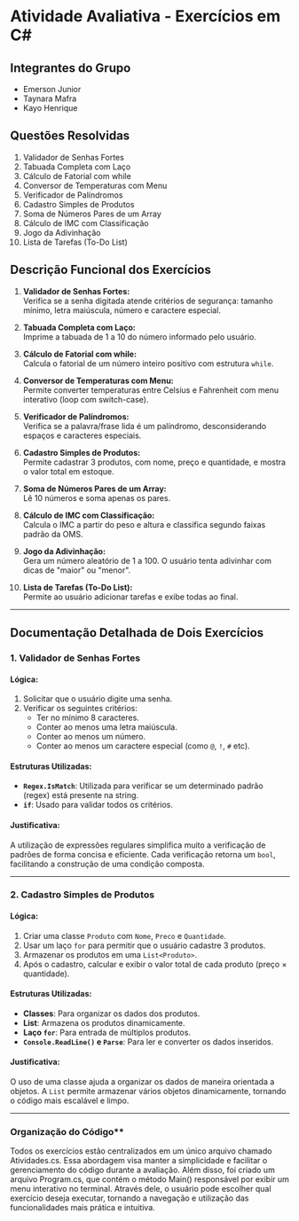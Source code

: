 # Atividade Avaliativa - Exercícios em C#

## Integrantes do Grupo
- Emerson Junior
- Taynara Mafra
- Kayo Henrique

## Questões Resolvidas
1. Validador de Senhas Fortes  
2. Tabuada Completa com Laço  
3. Cálculo de Fatorial com while  
4. Conversor de Temperaturas com Menu  
5. Verificador de Palíndromos  
6. Cadastro Simples de Produtos  
7. Soma de Números Pares de um Array  
8. Cálculo de IMC com Classificação  
9. Jogo da Adivinhação  
10. Lista de Tarefas (To-Do List)

## Descrição Funcional dos Exercícios

1. **Validador de Senhas Fortes:**  
   Verifica se a senha digitada atende critérios de segurança: tamanho mínimo, letra maiúscula, número e caractere especial.

2. **Tabuada Completa com Laço:**  
   Imprime a tabuada de 1 a 10 do número informado pelo usuário.

3. **Cálculo de Fatorial com while:**  
   Calcula o fatorial de um número inteiro positivo com estrutura `while`.

4. **Conversor de Temperaturas com Menu:**  
   Permite converter temperaturas entre Celsius e Fahrenheit com menu interativo (loop com switch-case).

5. **Verificador de Palíndromos:**  
   Verifica se a palavra/frase lida é um palíndromo, desconsiderando espaços e caracteres especiais.

6. **Cadastro Simples de Produtos:**  
   Permite cadastrar 3 produtos, com nome, preço e quantidade, e mostra o valor total em estoque.

7. **Soma de Números Pares de um Array:**  
   Lê 10 números e soma apenas os pares.

8. **Cálculo de IMC com Classificação:**  
   Calcula o IMC a partir do peso e altura e classifica segundo faixas padrão da OMS.

9. **Jogo da Adivinhação:**  
   Gera um número aleatório de 1 a 100. O usuário tenta adivinhar com dicas de "maior" ou "menor".

10. **Lista de Tarefas (To-Do List):**  
    Permite ao usuário adicionar tarefas e exibe todas ao final.

---

## Documentação Detalhada de Dois Exercícios

### 1. **Validador de Senhas Fortes**

#### Lógica:
1. Solicitar que o usuário digite uma senha.
2. Verificar os seguintes critérios:
   - Ter no mínimo 8 caracteres.
   - Conter ao menos uma letra maiúscula.
   - Conter ao menos um número.
   - Conter ao menos um caractere especial (como `@`, `!`, `#` etc).

#### Estruturas Utilizadas:
- **`Regex.IsMatch`**: Utilizada para verificar se um determinado padrão (regex) está presente na string.
- **`if`**: Usado para validar todos os critérios.

#### Justificativa:
A utilização de expressões regulares simplifica muito a verificação de padrões de forma concisa e eficiente. Cada verificação retorna um `bool`, facilitando a construção de uma condição composta.

---

### 2. **Cadastro Simples de Produtos**

#### Lógica:
1. Criar uma classe `Produto` com `Nome`, `Preco` e `Quantidade`.
2. Usar um laço `for` para permitir que o usuário cadastre 3 produtos.
3. Armazenar os produtos em uma `List<Produto>`.
4. Após o cadastro, calcular e exibir o valor total de cada produto (preço × quantidade).

#### Estruturas Utilizadas:
- **Classes**: Para organizar os dados dos produtos.
- **List<Produto>**: Armazena os produtos dinamicamente.
- **Laço `for`**: Para entrada de múltiplos produtos.
- **`Console.ReadLine()` e `Parse`**: Para ler e converter os dados inseridos.

#### Justificativa:
O uso de uma classe ajuda a organizar os dados de maneira orientada a objetos. A `List` permite armazenar vários objetos dinamicamente, tornando o código mais escalável e limpo.

---

### Organização do Código**
Todos os exercícios estão centralizados em um único arquivo chamado Atividades.cs. Essa abordagem visa manter a simplicidade e facilitar o gerenciamento do código durante a avaliação.
Além disso, foi criado um arquivo Program.cs, que contém o método Main() responsável por exibir um menu interativo no terminal. Através dele, o usuário pode escolher qual exercício deseja executar, tornando a navegação e utilização das funcionalidades mais prática e intuitiva.
